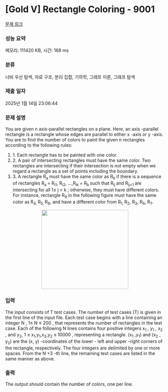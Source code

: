 # [Gold V] Rectangle Coloring - 9001 

[문제 링크](https://www.acmicpc.net/problem/9001) 

### 성능 요약

메모리: 111420 KB, 시간: 168 ms

### 분류

너비 우선 탐색, 자료 구조, 분리 집합, 기하학, 그래프 이론, 그래프 탐색

### 제출 일자

2025년 1월 14일 23:06:44

### 문제 설명

<p>You are given n axis-parallel rectangles on a plane. Here, an axis -parallel rectangle is a rectangle whose edges are parallel to either x -axis or y -axis. You are to find the number of colors to paint the given n rectangles according to the following rules:</p>

<ol>
	<li>1. Each rectangle has to be painted with one color.</li>
	<li>2. A pair of intersecting rectangles must have the same color. Two rectangles are intersecting if their intersection is not empty when we regard a rectangle as a set of points including the boundary.</li>
	<li>3. A rectangle R<sub>a</sub> must have the same color as R<sub>b</sub> if there is a sequence of rectangles R<sub>a </sub>= R<sub>i1</sub>, R<sub>i2</sub>, …,R<sub>ik </sub>= R<sub>b </sub>such that R<sub>ij </sub>and R<sub>ij+1 </sub>are intersecting for all 1≤ j < k ; otherwise, they must have different colors. For instance, rectangle R<sub>9</sub> in the following figure must have the same color as R<sub>4, </sub>R<sub>5, </sub>R<sub>8</sub>, and have a different color from R<sub>1, </sub>R<sub>2</sub>, R<sub>3</sub>, R<sub>6</sub>, R<sub>7</sub>.</li>
</ol>

<p style="text-align: center;"><img alt="" src="https://onlinejudgeimages.s3.amazonaws.com/problem/9001/%EC%8A%A4%ED%81%AC%EB%A6%B0%EC%83%B7%202016-11-15%20%EC%98%A4%ED%9B%84%205.08.12.png" style="height:250px; width:275px"></p>

### 입력 

 <p>The input consists of T test cases. The number of test cases (T) is given in the first line of the input file. Each test case begins with a line containing an integer N , 1≤ N ≤ 200 , that represents the number of rectangles in the test case. Each of the following N lines contains four positive integers x<sub>1</sub> , y<sub>1</sub> , x<sub>2</sub> , and y<sub>2</sub>, 1 ≤ x<sub>1</sub>,y<sub>1</sub>,x<sub>2</sub>,y<sub>2</sub> ≤ 10000 , representing a rectangle. (x<sub>1</sub> ,y<sub>1</sub>) and (x<sub>2</sub> , y<sub>2</sub>) are the (x, y) -coordinates of the lower - left and upper -right corners of the rectangle, respectively. The four integers are delimited by one or more spaces. From the N +3 -th line, the remaining test cases are listed in the same manner as above.</p>

### 출력 

 <p>The output should contain the number of colors, one per line.</p>

